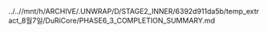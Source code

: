 ../..//mnt/h/ARCHIVE/.UNWRAP/D/STAGE2_INNER/6392d911da5b/temp_extract_8월7일/DuRiCore/PHASE6_3_COMPLETION_SUMMARY.md
